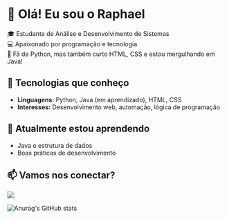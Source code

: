 # 👋 Olá! Eu sou o Raphael

🎓 Estudante de Análise e Desenvolvimento de Sistemas  
💻 Apaixonado por programação e tecnologia  
🐍 Fã de Python, mas também curto HTML, CSS e estou mergulhando em Java!

## 🚀 Tecnologias que conheço
- **Linguagens:** Python, Java (em aprendizado), HTML, CSS  
- **Interesses:** Desenvolvimento web, automação, lógica de programação

## 🌱 Atualmente estou aprendendo
- Java e estrutura de dados
- Boas práticas de desenvolvimento

## 📫 Vamos nos conectar?
  <div>
     	<a href="https://www.linkedin.com/in/raphael-semede-0095bb206" target="_blank"><img src="https://img.shields.io/badge/LinkedIn-0077B5?style=for-the-badge&logo=linkedin&logoColor=white" target="_blank"></a>
  </div>

![Anurag's GitHub stats](https://github-readme-stats.vercel.app/api?username=RaphaelSemede&show_icons=true&theme=radical)
